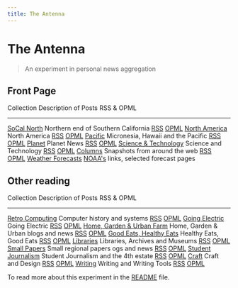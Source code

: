 ```yaml
---
title: The Antenna
---
```


# The Antenna

> An experiment in personal news aggregation

## Front Page

Collection                                          Description of Posts                                               RSS & OPML
---------------------------------                   --------------------------------------------------------------     ----------
[SoCal North](socal_north.html)                     Northern end of Southern California                                [RSS](socal_north.xml) [OPML](socal_north.opml)
[North America](north_america.html)                 North America                                                      [RSS](north_america.xml) [OPML](north_america.opml)
[Pacific](pacific.html)                             Micronesia, Hawaii and the Pacific                                 [RSS](pacific.xml) [OPML](pacific.opml)
[Planet](planet.html)                               Planet News                                                        [RSS](planet.xml) [OPML](planet.opml)
[Science & Technology](science_and_technology.html) Science and Technology                                             [RSS](science_and_technology.xml) [OPML](science_and_technology.opml)
[Columns](columns.html)                             Snapshots from around the web                                      [RSS](columns.xml) [OPML](columns.opml)
[Weather Forecasts](forecasts.html)                 [NOAA's](https://weather.gov) links, selected forecast pages


## Other reading

Collection                                          Description of Posts                                               RSS & OPML
---------------------------------                   --------------------------------------------------------------     --------------------------------
[Retro Computing](retro_computing.html)             Computer history and systems                                       [RSS](retro_computing.xml) [OPML](retro_computing.opml)
[Going Electric](going_electric.html)               Going Electric                                                     [RSS](going_electric.xml) [OPML](going_electric.opml)
[Home, Garden & Urban Farm](home.html)              Home, Garden & Urban blogs and news                                [RSS](home.xml) [OPML](home.opml)
[Good Eats, Healthy Eats](food.html)                Healthy Eats, Good Eats                                            [RSS](food.xml) [OPML](food.opml)
[Libraries](libraries.html)                         Libraries, Archives and Museums                                    [RSS](libraries.xml) [OPML](libraries.opml)
[Small Papers](small_papers.html)                   Small regional papers  ogs and news                                [RSS](small_papers.xml) [OPML](small_papers.opml)
[Student Journalism](journalism.html)               Student Journalism and the 4th estate                              [RSS](journalism.xml) [OPML](journalism.opml)
[Craft](craft.html)                                 Craft and Design                                                   [RSS](craft.xml) [OPML](craft.opml)
[Writing](writing.html)                             Writing and Writing Tools                                          [RSS](writing.xml) [OPML](writing.opml)

To read more about this experiment in the [README](README.md) file.
